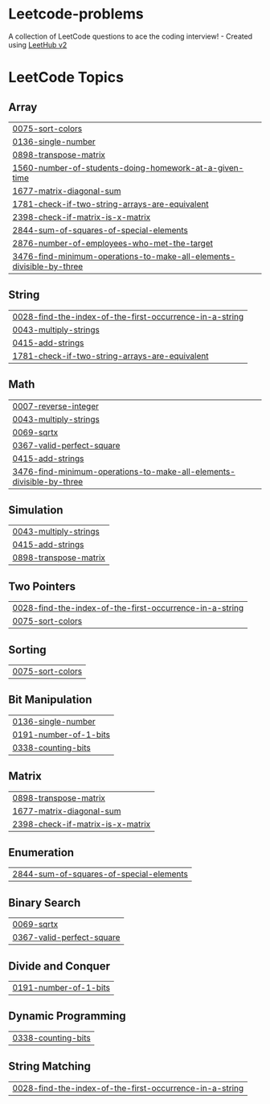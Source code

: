 # Leetcode-problems
A collection of LeetCode questions to ace the coding interview! - Created using [LeetHub v2](https://github.com/arunbhardwaj/LeetHub-2.0)

<!---LeetCode Topics Start-->
# LeetCode Topics
## Array
|  |
| ------- |
| [0075-sort-colors](https://github.com/HOOPSTER21/Leetcode-problems/tree/master/0075-sort-colors) |
| [0136-single-number](https://github.com/HOOPSTER21/Leetcode-problems/tree/master/0136-single-number) |
| [0898-transpose-matrix](https://github.com/HOOPSTER21/Leetcode-problems/tree/master/0898-transpose-matrix) |
| [1560-number-of-students-doing-homework-at-a-given-time](https://github.com/HOOPSTER21/Leetcode-problems/tree/master/1560-number-of-students-doing-homework-at-a-given-time) |
| [1677-matrix-diagonal-sum](https://github.com/HOOPSTER21/Leetcode-problems/tree/master/1677-matrix-diagonal-sum) |
| [1781-check-if-two-string-arrays-are-equivalent](https://github.com/HOOPSTER21/Leetcode-problems/tree/master/1781-check-if-two-string-arrays-are-equivalent) |
| [2398-check-if-matrix-is-x-matrix](https://github.com/HOOPSTER21/Leetcode-problems/tree/master/2398-check-if-matrix-is-x-matrix) |
| [2844-sum-of-squares-of-special-elements](https://github.com/HOOPSTER21/Leetcode-problems/tree/master/2844-sum-of-squares-of-special-elements) |
| [2876-number-of-employees-who-met-the-target](https://github.com/HOOPSTER21/Leetcode-problems/tree/master/2876-number-of-employees-who-met-the-target) |
| [3476-find-minimum-operations-to-make-all-elements-divisible-by-three](https://github.com/HOOPSTER21/Leetcode-problems/tree/master/3476-find-minimum-operations-to-make-all-elements-divisible-by-three) |
## String
|  |
| ------- |
| [0028-find-the-index-of-the-first-occurrence-in-a-string](https://github.com/HOOPSTER21/Leetcode-problems/tree/master/0028-find-the-index-of-the-first-occurrence-in-a-string) |
| [0043-multiply-strings](https://github.com/HOOPSTER21/Leetcode-problems/tree/master/0043-multiply-strings) |
| [0415-add-strings](https://github.com/HOOPSTER21/Leetcode-problems/tree/master/0415-add-strings) |
| [1781-check-if-two-string-arrays-are-equivalent](https://github.com/HOOPSTER21/Leetcode-problems/tree/master/1781-check-if-two-string-arrays-are-equivalent) |
## Math
|  |
| ------- |
| [0007-reverse-integer](https://github.com/HOOPSTER21/Leetcode-problems/tree/master/0007-reverse-integer) |
| [0043-multiply-strings](https://github.com/HOOPSTER21/Leetcode-problems/tree/master/0043-multiply-strings) |
| [0069-sqrtx](https://github.com/HOOPSTER21/Leetcode-problems/tree/master/0069-sqrtx) |
| [0367-valid-perfect-square](https://github.com/HOOPSTER21/Leetcode-problems/tree/master/0367-valid-perfect-square) |
| [0415-add-strings](https://github.com/HOOPSTER21/Leetcode-problems/tree/master/0415-add-strings) |
| [3476-find-minimum-operations-to-make-all-elements-divisible-by-three](https://github.com/HOOPSTER21/Leetcode-problems/tree/master/3476-find-minimum-operations-to-make-all-elements-divisible-by-three) |
## Simulation
|  |
| ------- |
| [0043-multiply-strings](https://github.com/HOOPSTER21/Leetcode-problems/tree/master/0043-multiply-strings) |
| [0415-add-strings](https://github.com/HOOPSTER21/Leetcode-problems/tree/master/0415-add-strings) |
| [0898-transpose-matrix](https://github.com/HOOPSTER21/Leetcode-problems/tree/master/0898-transpose-matrix) |
## Two Pointers
|  |
| ------- |
| [0028-find-the-index-of-the-first-occurrence-in-a-string](https://github.com/HOOPSTER21/Leetcode-problems/tree/master/0028-find-the-index-of-the-first-occurrence-in-a-string) |
| [0075-sort-colors](https://github.com/HOOPSTER21/Leetcode-problems/tree/master/0075-sort-colors) |
## Sorting
|  |
| ------- |
| [0075-sort-colors](https://github.com/HOOPSTER21/Leetcode-problems/tree/master/0075-sort-colors) |
## Bit Manipulation
|  |
| ------- |
| [0136-single-number](https://github.com/HOOPSTER21/Leetcode-problems/tree/master/0136-single-number) |
| [0191-number-of-1-bits](https://github.com/HOOPSTER21/Leetcode-problems/tree/master/0191-number-of-1-bits) |
| [0338-counting-bits](https://github.com/HOOPSTER21/Leetcode-problems/tree/master/0338-counting-bits) |
## Matrix
|  |
| ------- |
| [0898-transpose-matrix](https://github.com/HOOPSTER21/Leetcode-problems/tree/master/0898-transpose-matrix) |
| [1677-matrix-diagonal-sum](https://github.com/HOOPSTER21/Leetcode-problems/tree/master/1677-matrix-diagonal-sum) |
| [2398-check-if-matrix-is-x-matrix](https://github.com/HOOPSTER21/Leetcode-problems/tree/master/2398-check-if-matrix-is-x-matrix) |
## Enumeration
|  |
| ------- |
| [2844-sum-of-squares-of-special-elements](https://github.com/HOOPSTER21/Leetcode-problems/tree/master/2844-sum-of-squares-of-special-elements) |
## Binary Search
|  |
| ------- |
| [0069-sqrtx](https://github.com/HOOPSTER21/Leetcode-problems/tree/master/0069-sqrtx) |
| [0367-valid-perfect-square](https://github.com/HOOPSTER21/Leetcode-problems/tree/master/0367-valid-perfect-square) |
## Divide and Conquer
|  |
| ------- |
| [0191-number-of-1-bits](https://github.com/HOOPSTER21/Leetcode-problems/tree/master/0191-number-of-1-bits) |
## Dynamic Programming
|  |
| ------- |
| [0338-counting-bits](https://github.com/HOOPSTER21/Leetcode-problems/tree/master/0338-counting-bits) |
## String Matching
|  |
| ------- |
| [0028-find-the-index-of-the-first-occurrence-in-a-string](https://github.com/HOOPSTER21/Leetcode-problems/tree/master/0028-find-the-index-of-the-first-occurrence-in-a-string) |
<!---LeetCode Topics End-->